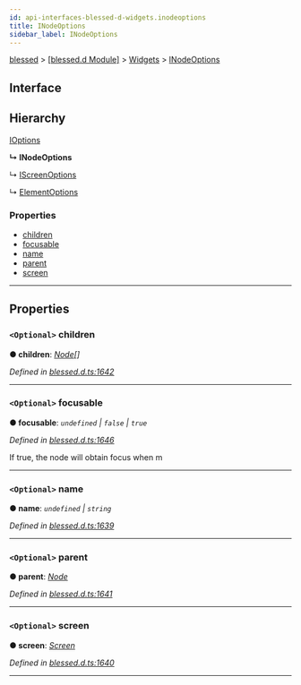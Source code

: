 ```yaml
---
id: api-interfaces-blessed-d-widgets.inodeoptions
title: INodeOptions
sidebar_label: INodeOptions
---
```


[blessed](api-readme.md) > [[blessed.d Module]](api-modules-blessed-d-module.md) > [Widgets](api-modules-blessed-d-widgets.md) > [INodeOptions](api-interfaces-blessed-d-widgets.inodeoptions.md)

## Interface

## Hierarchy

 [IOptions](api-interfaces-blessed-d-widgets.ioptions.md)

**↳ INodeOptions**

↳  [IScreenOptions](api-interfaces-blessed-d-widgets.iscreenoptions.md)

↳  [ElementOptions](api-interfaces-blessed-d-widgets.elementoptions.md)

### Properties

* [children](api-interfaces-blessed-d-widgets.inodeoptions.md#children)
* [focusable](api-interfaces-blessed-d-widgets.inodeoptions.md#focusable)
* [name](api-interfaces-blessed-d-widgets.inodeoptions.md#name)
* [parent](api-interfaces-blessed-d-widgets.inodeoptions.md#parent)
* [screen](api-interfaces-blessed-d-widgets.inodeoptions.md#screen)

---

## Properties

<a id="children"></a>

### `<Optional>` children

**● children**: *[Node](api-classes-blessed-d-widgets.node.md)[]*

*Defined in [blessed.d.ts:1642](https://github.com/cancerberoSgx/accursed/blob/7a42e78/src/declarations/blessed.d.ts#L1642)*

___
<a id="focusable"></a>

### `<Optional>` focusable

**● focusable**: *`undefined` \| `false` \| `true`*

*Defined in [blessed.d.ts:1646](https://github.com/cancerberoSgx/accursed/blob/7a42e78/src/declarations/blessed.d.ts#L1646)*

If true, the node will obtain focus when m

___
<a id="name"></a>

### `<Optional>` name

**● name**: *`undefined` \| `string`*

*Defined in [blessed.d.ts:1639](https://github.com/cancerberoSgx/accursed/blob/7a42e78/src/declarations/blessed.d.ts#L1639)*

___
<a id="parent"></a>

### `<Optional>` parent

**● parent**: *[Node](api-classes-blessed-d-widgets.node.md)*

*Defined in [blessed.d.ts:1641](https://github.com/cancerberoSgx/accursed/blob/7a42e78/src/declarations/blessed.d.ts#L1641)*

___
<a id="screen"></a>

### `<Optional>` screen

**● screen**: *[Screen](api-classes-blessed-d-widgets.screen.md)*

*Defined in [blessed.d.ts:1640](https://github.com/cancerberoSgx/accursed/blob/7a42e78/src/declarations/blessed.d.ts#L1640)*

___

